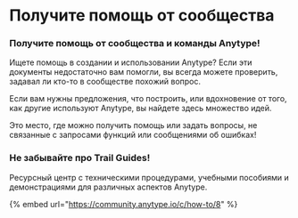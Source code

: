 # Получите помощь от сообщества

### Получите помощь от сообщества и команды Anytype!

Ищете помощь в создании и использовании Anytype? Если эти документы недостаточно вам помогли, вы всегда можете проверить, задавал ли кто-то в сообществе похожий вопрос.

Если вам нужны предложения, что построить, или вдохновение от того, как другие используют Anytype, вы найдете здесь множество идей.

Это место, где можно получить помощь или задать вопросы, не связанные с запросами функций или сообщениями об ошибках!

### Не забывайте про Trail Guides!

Ресурсный центр с техническими процедурами, учебными пособиями и демонстрациями для различных аспектов Anytype.

{% embed url="https://community.anytype.io/c/how-to/8" %}
